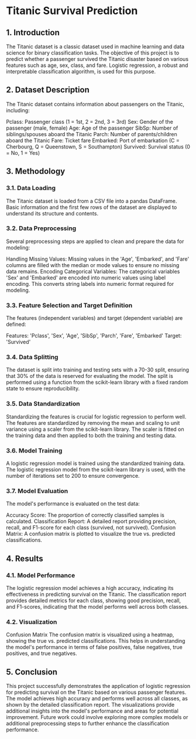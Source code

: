 # Titanic Survival Prediction
## 1. Introduction
The Titanic dataset is a classic dataset used in machine learning and data science for binary classification tasks. The objective of this project is to predict whether a passenger survived the Titanic disaster based on various features such as age, sex, class, and fare. Logistic regression, a robust and interpretable classification algorithm, is used for this purpose.

## 2. Dataset Description
The Titanic dataset contains information about passengers on the Titanic, including:

Pclass: Passenger class (1 = 1st, 2 = 2nd, 3 = 3rd)
Sex: Gender of the passenger (male, female)
Age: Age of the passenger
SibSp: Number of siblings/spouses aboard the Titanic
Parch: Number of parents/children aboard the Titanic
Fare: Ticket fare
Embarked: Port of embarkation (C = Cherbourg, Q = Queenstown, S = Southampton)
Survived: Survival status (0 = No, 1 = Yes)

## 3. Methodology
### 3.1. Data Loading
The Titanic dataset is loaded from a CSV file into a pandas DataFrame. Basic information and the first few rows of the dataset are displayed to understand its structure and contents.

### 3.2. Data Preprocessing
Several preprocessing steps are applied to clean and prepare the data for modeling:

Handling Missing Values: Missing values in the 'Age', 'Embarked', and 'Fare' columns are filled with the median or mode values to ensure no missing data remains.
Encoding Categorical Variables: The categorical variables 'Sex' and 'Embarked' are encoded into numeric values using label encoding. This converts string labels into numeric format required for modeling.

### 3.3. Feature Selection and Target Definition
The features (independent variables) and target (dependent variable) are defined:

Features: 'Pclass', 'Sex', 'Age', 'SibSp', 'Parch', 'Fare', 'Embarked'
Target: 'Survived'

### 3.4. Data Splitting
The dataset is split into training and testing sets with a 70-30 split, ensuring that 30% of the data is reserved for evaluating the model. The split is performed using a function from the scikit-learn library with a fixed random state to ensure reproducibility.

### 3.5. Data Standardization
Standardizing the features is crucial for logistic regression to perform well. The features are standardized by removing the mean and scaling to unit variance using a scaler from the scikit-learn library. The scaler is fitted on the training data and then applied to both the training and testing data.

### 3.6. Model Training
A logistic regression model is trained using the standardized training data. The logistic regression model from the scikit-learn library is used, with the number of iterations set to 200 to ensure convergence.

### 3.7. Model Evaluation
The model's performance is evaluated on the test data:

Accuracy Score: The proportion of correctly classified samples is calculated.
Classification Report: A detailed report providing precision, recall, and F1-score for each class (survived, not survived).
Confusion Matrix: A confusion matrix is plotted to visualize the true vs. predicted classifications.

## 4. Results
### 4.1. Model Performance
The logistic regression model achieves a high accuracy, indicating its effectiveness in predicting survival on the Titanic. The classification report provides detailed metrics for each class, showing good precision, recall, and F1-scores, indicating that the model performs well across both classes.

### 4.2. Visualization
Confusion Matrix
The confusion matrix is visualized using a heatmap, showing the true vs. predicted classifications. This helps in understanding the model's performance in terms of false positives, false negatives, true positives, and true negatives.

## 5. Conclusion
This project successfully demonstrates the application of logistic regression for predicting survival on the Titanic based on various passenger features. The model achieves high accuracy and performs well across all classes, as shown by the detailed classification report. The visualizations provide additional insights into the model's performance and areas for potential improvement. Future work could involve exploring more complex models or additional preprocessing steps to further enhance the classification performance.


